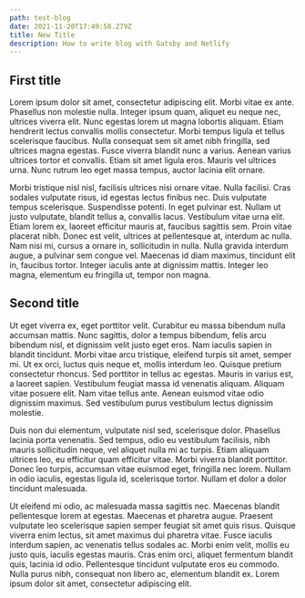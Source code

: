 ```yaml
---
path: test-blog
date: 2021-11-20T17:49:58.279Z
title: New Title
description: How to write blog with Gatsby and Netlify
---
```

## First title

Lorem ipsum dolor sit amet, consectetur adipiscing elit. Morbi vitae ex ante. Phasellus non molestie nulla. Integer ipsum quam, aliquet eu neque nec, ultrices viverra elit. Nunc egestas lorem ut magna lobortis aliquam. Etiam hendrerit lectus convallis mollis consectetur. Morbi tempus ligula et tellus scelerisque faucibus. Nulla consequat sem sit amet nibh fringilla, sed ultrices magna egestas. Fusce viverra blandit nunc a varius. Aenean varius ultrices tortor et convallis. Etiam sit amet ligula eros. Mauris vel ultrices urna. Nunc rutrum leo eget massa tempus, auctor lacinia elit ornare.

Morbi tristique nisl nisl, facilisis ultrices nisi ornare vitae. Nulla facilisi. Cras sodales vulputate risus, id egestas lectus finibus nec. Duis vulputate tempus scelerisque. Suspendisse potenti. In eget pulvinar est. Nullam ut justo vulputate, blandit tellus a, convallis lacus. Vestibulum vitae urna elit. Etiam lorem ex, laoreet efficitur mauris at, faucibus sagittis sem. Proin vitae placerat nibh. Donec est velit, ultrices at pellentesque at, interdum ac nulla. Nam nisi mi, cursus a ornare in, sollicitudin in nulla. Nulla gravida interdum augue, a pulvinar sem congue vel. Maecenas id diam maximus, tincidunt elit in, faucibus tortor. Integer iaculis ante at dignissim mattis. Integer leo magna, elementum eu fringilla ut, tempor non magna.

## Second title

Ut eget viverra ex, eget porttitor velit. Curabitur eu massa bibendum nulla accumsan mattis. Nunc sagittis, dolor a tempus bibendum, felis arcu bibendum nisl, et dignissim velit justo eget eros. Nam iaculis sapien in blandit tincidunt. Morbi vitae arcu tristique, eleifend turpis sit amet, semper mi. Ut ex orci, luctus quis neque et, mollis interdum leo. Quisque pretium consectetur rhoncus. Sed porttitor in tellus ac egestas. Mauris in varius est, a laoreet sapien. Vestibulum feugiat massa id venenatis aliquam. Aliquam vitae posuere elit. Nam vitae tellus ante. Aenean euismod vitae odio dignissim maximus. Sed vestibulum purus vestibulum lectus dignissim molestie.

Duis non dui elementum, vulputate nisl sed, scelerisque dolor. Phasellus lacinia porta venenatis. Sed tempus, odio eu vestibulum facilisis, nibh mauris sollicitudin neque, vel aliquet nulla mi ac turpis. Etiam aliquam ultrices leo, eu efficitur quam efficitur vitae. Morbi viverra blandit porttitor. Donec leo turpis, accumsan vitae euismod eget, fringilla nec lorem. Nullam in odio iaculis, egestas ligula id, scelerisque tortor. Nullam et dolor a dolor tincidunt malesuada.

Ut eleifend mi odio, ac malesuada massa sagittis nec. Maecenas blandit pellentesque lorem at egestas. Maecenas et pharetra augue. Praesent vulputate leo scelerisque sapien semper feugiat sit amet quis risus. Quisque viverra enim lectus, sit amet maximus dui pharetra vitae. Fusce iaculis interdum sapien, ac venenatis tellus sodales ac. Morbi enim velit, mollis eu justo quis, iaculis egestas mauris. Cras enim orci, aliquet fermentum blandit quis, lacinia id odio. Pellentesque tincidunt vulputate eros eu commodo. Nulla purus nibh, consequat non libero ac, elementum blandit ex. Lorem ipsum dolor sit amet, consectetur adipiscing elit.